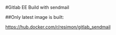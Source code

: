 #Gitlab EE Build with sendmail

##Only latest image is built:

https://hub.docker.com/r/resimon/gitlab_sendmail